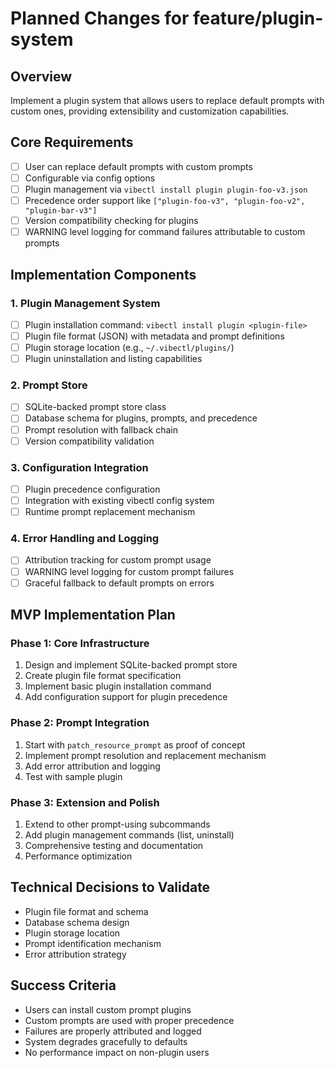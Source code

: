 # Planned Changes for feature/plugin-system

## Overview
Implement a plugin system that allows users to replace default prompts with custom ones, providing extensibility and customization capabilities.

## Core Requirements
- [ ] User can replace default prompts with custom prompts
- [ ] Configurable via config options
- [ ] Plugin management via `vibectl install plugin plugin-foo-v3.json`
- [ ] Precedence order support like `["plugin-foo-v3", "plugin-foo-v2", "plugin-bar-v3"]`
- [ ] Version compatibility checking for plugins
- [ ] WARNING level logging for command failures attributable to custom prompts

## Implementation Components

### 1. Plugin Management System
- [ ] Plugin installation command: `vibectl install plugin <plugin-file>`
- [ ] Plugin file format (JSON) with metadata and prompt definitions
- [ ] Plugin storage location (e.g., `~/.vibectl/plugins/`)
- [ ] Plugin uninstallation and listing capabilities

### 2. Prompt Store
- [ ] SQLite-backed prompt store class
- [ ] Database schema for plugins, prompts, and precedence
- [ ] Prompt resolution with fallback chain
- [ ] Version compatibility validation

### 3. Configuration Integration
- [ ] Plugin precedence configuration
- [ ] Integration with existing vibectl config system
- [ ] Runtime prompt replacement mechanism

### 4. Error Handling and Logging
- [ ] Attribution tracking for custom prompt usage
- [ ] WARNING level logging for custom prompt failures
- [ ] Graceful fallback to default prompts on errors

## MVP Implementation Plan

### Phase 1: Core Infrastructure
1. Design and implement SQLite-backed prompt store
2. Create plugin file format specification
3. Implement basic plugin installation command
4. Add configuration support for plugin precedence

### Phase 2: Prompt Integration
1. Start with `patch_resource_prompt` as proof of concept
2. Implement prompt resolution and replacement mechanism
3. Add error attribution and logging
4. Test with sample plugin

### Phase 3: Extension and Polish
1. Extend to other prompt-using subcommands
2. Add plugin management commands (list, uninstall)
3. Comprehensive testing and documentation
4. Performance optimization

## Technical Decisions to Validate
- Plugin file format and schema
- Database schema design
- Plugin storage location
- Prompt identification mechanism
- Error attribution strategy

## Success Criteria
- Users can install custom prompt plugins
- Custom prompts are used with proper precedence
- Failures are properly attributed and logged
- System degrades gracefully to defaults
- No performance impact on non-plugin users
